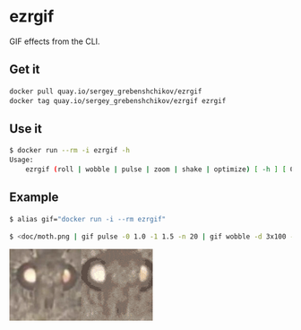 # ezrgif

GIF effects from the CLI.

## Get it

```sh
docker pull quay.io/sergey_grebenshchikov/ezrgif
docker tag quay.io/sergey_grebenshchikov/ezrgif ezrgif
```

## Use it

```sh
$ docker run --rm -i ezrgif -h
Usage:
    ezrgif (roll | wobble | pulse | zoom | shake | optimize) [ -h ] [ OPTIONS ]
```


## Example

```sh
$ alias gif="docker run -i --rm ezrgif"
```
```sh
$ <doc/moth.png | gif pulse -0 1.0 -1 1.5 -n 20 | gif wobble -d 3x100 -p 100% -c 100% | gif optimize > doc/moth.gif
```

![before](doc/moth.png)![after](doc/moth.gif)
